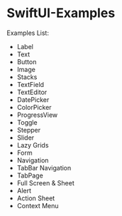 # SwiftUI-Examples

Examples List:

- Label
- Text
- Button
- Image
- Stacks
- TextField
- TextEditor
- DatePicker
- ColorPicker
- ProgressView
- Toggle
- Stepper
- Slider
- Lazy Grids
- Form
- Navigation
- TabBar Navigation
- TabPage
- Full Screen & Sheet
- Alert
- Action Sheet
- Context Menu
